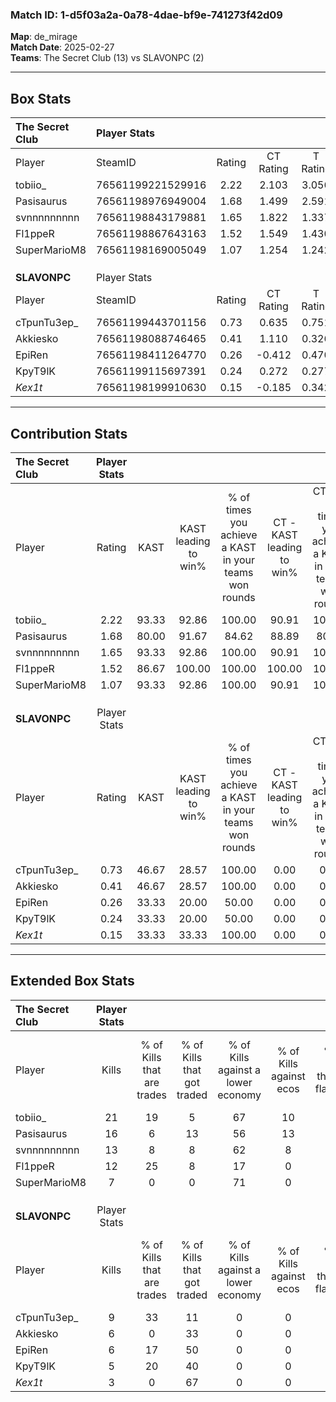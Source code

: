 ### Match ID: 1-d5f03a2a-0a78-4dae-bf9e-741273f42d09  
**Map**: de_mirage  
**Match Date**: 2025-02-27  
**Teams**: The Secret Club (13) vs SLAVONPC (2)  

---  

## Box Stats  

| **The Secret Club** | Player Stats      |        |           |          |       |       |       |         |        |      |     |
| :- | :- | :-: | :-: | :-: | :-: | :-: | :-: | :-: | :-: | :-: | :-: |
| Player              | SteamID           | Rating | CT Rating | T Rating | KAST  |  ADR  | Kills | Assists | Deaths | K/D  | HS% |
| tobiio_             | 76561199221529916 |  2.22  |   2.103   |  3.056   | 93.33 | 129.5 |  21   |    5    |   5    | 4.20 | 38  |
| Pasisaurus          | 76561198976949004 |  1.68  |   1.499   |  2.591   | 80.00 | 118.5 |  16   |    3    |   8    | 2.00 | 68  |
| svnnnnnnnnn         | 76561198843179881 |  1.65  |   1.822   |  1.337   | 93.33 | 97.9  |  13   |    4    |   5    | 2.60 | 15  |
| Fl1ppeR             | 76561198867643163 |  1.52  |   1.549   |  1.430   | 86.67 | 81.7  |  12   |    3    |   4    | 3.00 | 75  |
| SuperMarioM8        | 76561198169005049 |  1.07  |   1.254   |  1.242   | 93.33 | 48.9  |   7   |    3    |   7    | 1.00 | 57  |
|                     |                   |        |           |          |       |       |       |         |        |      |     |
|                     |                   |        |           |          |       |       |       |         |        |      |     |
|                     |                   |        |           |          |       |       |       |         |        |      |     |
| **SLAVONPC**        | Player Stats      |        |           |          |       |       |       |         |        |      |     |
| Player              | SteamID           | Rating | CT Rating | T Rating | KAST  |  ADR  | Kills | Assists | Deaths | K/D  | HS% |
| cTpunTu3ep_         | 76561199443701156 |  0.73  |   0.635   |  0.751   | 46.67 | 79.9  |   9   |    2    |   13   | 0.69 | 44  |
| Akkiesko            | 76561198088746465 |  0.41  |   1.110   |  0.326   | 46.67 | 45.5  |   6   |    2    |   14   | 0.43 | 83  |
| EpiRen              | 76561198411264770 |  0.26  |  -0.412   |  0.470   | 33.33 | 43.8  |   6   |    0    |   15   | 0.40 | 66  |
| KpyT9lK             | 76561199115697391 |  0.24  |   0.272   |  0.277   | 33.33 | 45.2  |   5   |    0    |   14   | 0.36 | 60  |
| _Kex1t_             | 76561198199910630 |  0.15  |  -0.185   |  0.342   | 33.33 | 40.3  |   3   |    1    |   13   | 0.23 | 66  |
---  

## Contribution Stats  

| **The Secret Club** | Player Stats |       |                      |                                                        |                           |                                                             |                          |                                                            |
| :- | :-: | :-: | :-: | :-: | :-: | :-: | :-: | :-: |
| Player              |    Rating    | KAST  | KAST leading to win% | % of times you achieve a KAST in your teams won rounds | CT - KAST leading to win% | CT - % of times you achieve a KAST in your teams won rounds | T - KAST leading to win% | T - % of times you achieve a KAST in your teams won rounds |
| tobiio_             |     2.22     | 93.33 |        92.86         |                         100.00                         |           90.91           |                           100.00                            |          100.00          |                           100.00                           |
| Pasisaurus          |     1.68     | 80.00 |        91.67         |                         84.62                          |           88.89           |                            80.00                            |          100.00          |                           100.00                           |
| svnnnnnnnnn         |     1.65     | 93.33 |        92.86         |                         100.00                         |           90.91           |                           100.00                            |          100.00          |                           100.00                           |
| Fl1ppeR             |     1.52     | 86.67 |        100.00        |                         100.00                         |          100.00           |                           100.00                            |          100.00          |                           100.00                           |
| SuperMarioM8        |     1.07     | 93.33 |        92.86         |                         100.00                         |           90.91           |                           100.00                            |          100.00          |                           100.00                           |
|                     |              |       |                      |                                                        |                           |                                                             |                          |                                                            |
|                     |              |       |                      |                                                        |                           |                                                             |                          |                                                            |
|                     |              |       |                      |                                                        |                           |                                                             |                          |                                                            |
| **SLAVONPC**        | Player Stats |       |                      |                                                        |                           |                                                             |                          |                                                            |
| Player              |    Rating    | KAST  | KAST leading to win% | % of times you achieve a KAST in your teams won rounds | CT - KAST leading to win% | CT - % of times you achieve a KAST in your teams won rounds | T - KAST leading to win% | T - % of times you achieve a KAST in your teams won rounds |
| cTpunTu3ep_         |     0.73     | 46.67 |        28.57         |                         100.00                         |           0.00            |                            0.00                             |          40.00           |                           100.00                           |
| Akkiesko            |     0.41     | 46.67 |        28.57         |                         100.00                         |           0.00            |                            0.00                             |          40.00           |                           100.00                           |
| EpiRen              |     0.26     | 33.33 |        20.00         |                         50.00                          |           0.00            |                            0.00                             |          20.00           |                           50.00                            |
| KpyT9lK             |     0.24     | 33.33 |        20.00         |                         50.00                          |           0.00            |                            0.00                             |          25.00           |                           50.00                            |
| _Kex1t_             |     0.15     | 33.33 |        33.33         |                         100.00                         |           0.00            |                            0.00                             |          40.00           |                           100.00                           |
---  

## Extended Box Stats  

| **The Secret Club** | Player Stats |                            |                            |                                    |                         |                              |                                 |        |                             |                                     |                          |                               |                            |
| :- | :-: | :-: | :-: | :-: | :-: | :-: | :-: | :-: | :-: | :-: | :-: | :-: | :-: |
| Player              |    Kills     | % of Kills that are trades | % of Kills that got traded | % of Kills against a lower economy | % of Kills against ecos | % of Kills that are flawless | % of Kills that are close duels | Deaths | % of Deaths that get traded | % of Deaths against a lower economy | % of Deaths against ecos | % of Deaths that are flawless | % of Deaths that are close |
| tobiio_             |      21      |             19             |             5              |                 67                 |           10            |              76              |               10                |   5    |             40              |                 40                  |            0             |              80               |             0              |
| Pasisaurus          |      16      |             6              |             13             |                 56                 |           13            |              75              |                6                |   8    |             13              |                 38                  |            0             |              50               |             0              |
| svnnnnnnnnn         |      13      |             8              |             8              |                 62                 |            8            |              92              |                8                |   5    |             40              |                 60                  |            0             |              60               |             0              |
| Fl1ppeR             |      12      |             25             |             8              |                 17                 |            0            |              75              |                0                |   4    |              0              |                 25                  |            0             |              50               |             0              |
| SuperMarioM8        |      7       |             0              |             0              |                 71                 |            0            |              57              |               14                |   7    |             71              |                 14                  |            0             |              57               |             0              |
|                     |              |                            |                            |                                    |                         |                              |                                 |        |                             |                                     |                          |                               |                            |
|                     |              |                            |                            |                                    |                         |                              |                                 |        |                             |                                     |                          |                               |                            |
|                     |              |                            |                            |                                    |                         |                              |                                 |        |                             |                                     |                          |                               |                            |
| **SLAVONPC**        | Player Stats |                            |                            |                                    |                         |                              |                                 |        |                             |                                     |                          |                               |                            |
| Player              |    Kills     | % of Kills that are trades | % of Kills that got traded | % of Kills against a lower economy | % of Kills against ecos | % of Kills that are flawless | % of Kills that are close duels | Deaths | % of Deaths that get traded | % of Deaths against a lower economy | % of Deaths against ecos | % of Deaths that are flawless | % of Deaths that are close |
| cTpunTu3ep_         |      9       |             33             |             11             |                 0                  |            0            |              67              |                0                |   13   |              0              |                  0                  |            0             |              77               |             15             |
| Akkiesko            |      6       |             0              |             33             |                 0                  |            0            |              67              |                0                |   14   |             14              |                  0                  |            0             |              79               |             7              |
| EpiRen              |      6       |             17             |             50             |                 0                  |            0            |              67              |                0                |   15   |              7              |                  0                  |            0             |              80               |             0              |
| KpyT9lK             |      5       |             20             |             40             |                 0                  |            0            |              40              |                0                |   14   |              7              |                  0                  |            0             |              71               |             7              |
| _Kex1t_             |      3       |             0              |             67             |                 0                  |            0            |              33              |                0                |   13   |              8              |                  0                  |            0             |              77               |             8              |
